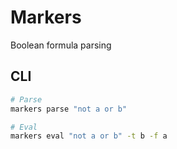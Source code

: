 # Markers

Boolean formula parsing

## CLI

```bash
# Parse
markers parse "not a or b"

# Eval
markers eval "not a or b" -t b -f a
```

